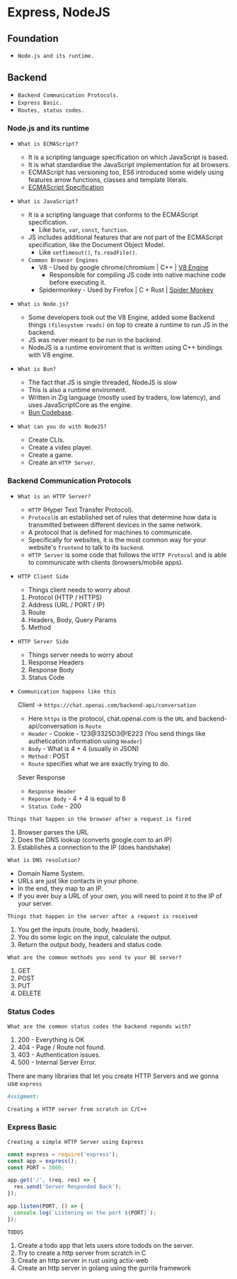 # Express, NodeJS

## Foundation

- `Node.js and its runtime.`

## Backend

- `Backend Communication Protocols.`
- `Express Basic.`
- `Routes, status codes.`

### Node.js and its runtime

- `What is ECMAScript?`

  - It is a scripting language specification on which JavaScript is based.
  - It is what standardise the JavaScript implementation for all browsers.
  - ECMAScript has versioning too, ES6 introduced some widely using features
    arrow functions, classes and template literals.
  - [ECMAScript Specification](https://ecma-international.org/publications-and-standards/standards/ecma-262/)

- `What is JavaScript?`

  - It is a scripting language that conforms to the ECMAScript specification.
    - Like `Date`, `var`, `const`, `function`.
  - JS includes additional features that are not part of the ECMAScript specification, like the Document Object Model.
    - Like `setTimeout()`, `fs.readFile()`.
  - `Common Browser Engines`
    - V8 - Used by google chrome/chromium | C++ | [V8 Engine](https://github.com/v8/v8)
      - Responsible for compiling JS code into native machine code before executing it.
    - Spidermonkey - Used by Firefox | C + Rust | [Spider Monkey](https://spidermonkey.dev/)

- `What is Node.js?`
  - Some developers took out the V8 Engine, added some Backend things `(filesystem reads)`
    on top to create a runtime to run JS in the backend.
  - JS was never meant to be run in the backend.
  - NodeJS is a runtime enviroment that is written using C++ bindings with V8 engine.
- `What is Bun?`

  - The fact that JS is single threaded, NodeJS is slow
  - This is also a runtime enviroment.
  - Written in Zig language (mostly used by traders, low latency), and uses JavaScriptCore as the engine.
  - [Bun Codebase](https://github.com/oven-sh/bun).

- `What can you do with NodeJS?`

  - Create CLIs.
  - Create a video player.
  - Create a game.
  - Create an `HTTP Server`.

### Backend Communication Protocols

- `What is an HTTP Server?`

  - `HTTP` (Hyper Text Transfer Protocol).
  - `Protocol`is an established set of rules that determine
    how data is transmitted between different devices in the same network.
  - A protocol that is defined for machines to communicate.
  - Specifically for websites, it is the most common way for your website's `frontend`
    to talk to its `backend`.
  - `HTTP Server` is some code that follows the `HTTP Protocol` and is able to communicate with clients (browsers/mobile apps).

- `HTTP Client Side`

  - Things client needs to worry about

  1. Protocol (HTTP / HTTPS)
  2. Address (URL / PORT / IP)
  3. Route
  4. Headers, Body, Query Params
  5. Method

- `HTTP Server Side`

  - Things server needs to worry about

  1. Response Headers
  2. Response Body
  3. Status Code

- `Communication happens like this`

  Client -> `https://chat.openai.com/backend-api/conversation`

  - Here `https` is the protocol, chat.openai.com is the `URL`
    and backend-api/conversation is `Route`
  - `Header` - Cookie - 123@3325D3@!E223 (You send things like authetication information using `Header`)
  - `Body` - What is 4 + 4 (usually in JSON)
  - `Method` : POST
  - `Route` specifies what we are exactly trying to do.

  Sever Response

  - `Response Header`
  - `Reponse Body` - 4 + 4 is equal to 8
  - `Status Code` - 200

`Things that happen in the browser after a request is fired`

1. Browser parses the URL
2. Does the DNS lookup (converts google.com to an IP)
3. Establishes a connection to the IP (does handshake)

`What is DNS resolution?`

- Domain Name System.
- URLs are just like contacts in your phone.
- In the end, they map to an IP.
- If you ever buy a URL of your own, you will need to point it to the IP of your server.

`Things that happen in the server after a request is received`

1. You get the inputs (route, body, headers).
2. You do some logic on the input, calculate the output.
3. Return the output body, headers and status code.

`What are the common methods you send to your BE server?`

1. GET
2. POST
3. PUT
4. DELETE

### Status Codes

`What are the common status codes the backend reponds with?`

1. 200 - Everything is OK
2. 404 - Page / Route not found.
3. 403 - Authentication issues.
4. 500 - Internal Server Error.

There are many libraries that let you create HTTP Servers
and we gonna use `express`

```md
Assigment:

Creating a HTTP server from scratch in C/C++
```

### Express Basic

`Creating a simple HTTP Server using Express`

```js
const express = require('express');
const app = express();
const PORT = 3000;

app.get('/', (req, res) => {
  res.send('Server Responded Back');
});

app.listen(PORT, () => {
  console.log(`Listening on the port ${PORT}`);
});
```

`TODOS`

1. Create a todo app that lets users store todods on the server.
2. Try to create a http server from scratch in C
3. Create an http server in rust using actix-web
4. Create an http server in golang using the gurrila framework

